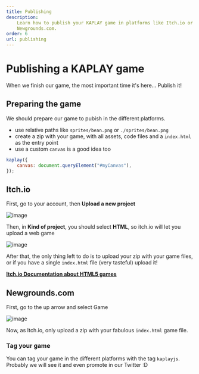 ```yaml
---
title: Publishing
description:
    Learn how to publish your KAPLAY game in platforms like Itch.io or
    Newgrounds.com.
order: 6
url: publishing
---
```


# Publishing a KAPLAY game

When we finish our game, the most important time it's here... Publish it!

## Preparing the game

We should prepare our game to pubish in the different platforms.

-   use relative paths like `sprites/bean.png` or `./sprites/bean.png`
-   create a zip with your game, with all assets, code files and a `index.html`
    as the entry point
-   use a custom `canvas` is a good idea too

```js
kaplay({
    canvas: document.queryElement("#myCanvas"),
});
```

## Itch.io

First, go to your account, then **Upload a new project**

![image](/publishing/itchio-1.png)

Then, in **Kind of project**, you should select **HTML**, so itch.io will let
you upload a web game

![image](/publishing/itchio-2.png)

After that, the only thing left to do is to upload your zip with your game
files, or if you have a single `index.html` file (very tasteful) upload it!

[**Itch.io Documentation about HTML5 games**](https://itch.io/docs/creators/html5)

## Newgrounds.com

First, go to the up arrow and select Game

![image](/publishing/newgrounds-1.png)

Now, as Itch.io, only upload a zip with your fabulous `index.html` game file.

### Tag your game

You can tag your game in the different platforms with the tag `kaplayjs`.
Probably we will see it and even promote in our Twitter :D
